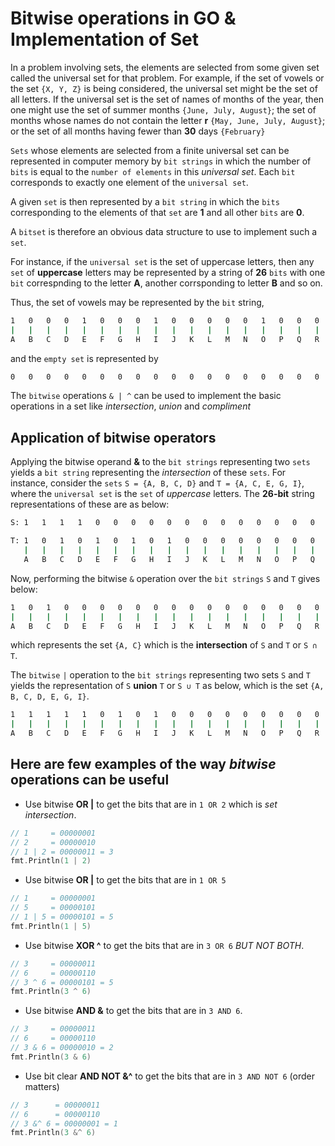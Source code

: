 # Bitwise operations in GO & Implementation of Set

In a problem involving sets, the elements are selected from some given set called the universal set for that problem. For example, if the set of vowels or the set `{X, Y, Z}` is being considered, the universal set might be the set of all letters. If the universal set is the set of names of months of the year, then one might use the set of summer months `{June, July, August}`; the set of months whose names do not contain the letter **r** `{May, June, July, August}`; or the set of all months having fewer than **30** days `{February}`


`Sets` whose elements are selected from a finite universal set can be represented in computer memory by `bit strings` in which the number of `bits` is equal to the `number of elements` in this *universal set*. Each `bit` corresponds to exactly one element of the `universal set`.

A given `set` is then represented by a `bit string` in which the `bits` corresponding to the elements of that `set` are **1** and all other `bits` are **0**.

A `bitset` is therefore an obvious data structure to use to implement such a `set`.

For instance, if the `universal set` is the set of uppercase letters, then any `set` of
**uppercase** letters may be represented by a string of **26** `bits` with one `bit` correspnding to
the letter **A**, another corrsponding to letter **B** and so on.

Thus, the set of vowels may be represented by the `bit` string,
```sh
1   0   0   0   1   0   0   0   1   0   0   0   0   0   1   0   0   0   0   0   1   0   0   0   0   0
|   |   |   |   |   |   |   |   |   |   |   |   |   |   |   |   |   |   |   |   |   |   |   |   |   |
A   B   C   D   E   F   G   H   I   J   K   L   M   N   O   P   Q   R   S   T   U   V   W   X   Y   Z
```
and the `empty set` is represented by
```sh
0   0   0   0   0   0   0   0   0   0   0   0   0   0   0   0   0   0   0   0   0   0   0   0   0   0
```

The `bitwise` operations `& | ^` can be used to implement the basic operations in a set like *intersection*, *union* and *compliment*

## Application of bitwise operators

Applying the bitwise operand **&** to the `bit strings` representing two `sets` yields a `bit string` representing the *intersection* of these `sets`. For instance, consider the `sets` `S = {A, B, C, D}` and `T = {A, C, E, G, I}`, where the `universal set` is the `set` of *uppercase* letters. The **26-bit** string representations of these are as below:

```sh
S: 1   1   1   1   0   0   0   0   0   0   0   0   0   0   0   0   0   0   0   0   0   0   0   0   0   0

T: 1   0   1   0   1   0   1   0   1   0   0   0   0   0   0   0   0   0   0   0   0   0   0   0   0   0
   |   |   |   |   |   |   |   |   |   |   |   |   |   |   |   |   |   |   |   |   |   |   |   |   |   |
   A   B   C   D   E   F   G   H   I   J   K   L   M   N   O   P   Q   R   S   T   U   V   W   X   Y   Z
```

Now, performing the bitwise `&` operation over the `bit strings` `S` and `T` gives below:

```sh
1   0   1   0   0   0   0   0   0   0   0   0   0   0   0   0   0   0   0   0   0   0   0   0   0   0
|   |   |   |   |   |   |   |   |   |   |   |   |   |   |   |   |   |   |   |   |   |   |   |   |   |
A   B   C   D   E   F   G   H   I   J   K   L   M   N   O   P   Q   R   S   T   U   V   W   X   Y   Z
```
which represents the set `{A, C}` which is the **intersection** of `S` and `T` or `S ∩ T`.

The `bitwise` `|` operation to the `bit strings` representing two sets `S` and `T`
yields the representation of  `S` **union** `T` or `S ∪ T` as below, which is the set `{A, B, C, D, E, G, I}`.

```sh
1   1   1   1   1   0   1   0   1   0   0   0   0   0   0   0   0   0   0   0   0   0   0   0   0   0
|   |   |   |   |   |   |   |   |   |   |   |   |   |   |   |   |   |   |   |   |   |   |   |   |   |
A   B   C   D   E   F   G   H   I   J   K   L   M   N   O   P   Q   R   S   T   U   V   W   X   Y   Z
```

## Here are few examples of the way *bitwise* operations can be useful

- Use bitwise **OR |** to get the bits that are in `1 OR 2` which is *set intersection*.

```go
// 1     = 00000001
// 2     = 00000010
// 1 | 2 = 00000011 = 3
fmt.Println(1 | 2)
```

- Use bitwise **OR |** to get the bits that are in `1 OR 5`

```go
// 1     = 00000001
// 5     = 00000101
// 1 | 5 = 00000101 = 5
fmt.Println(1 | 5)
```

- Use bitwise **XOR ^** to get the bits that are in `3 OR 6` *BUT NOT BOTH*.

```go
// 3     = 00000011
// 6     = 00000110
// 3 ^ 6 = 00000101 = 5
fmt.Println(3 ^ 6)
```

- Use bitwise **AND &** to get the bits that are in `3 AND 6`.

```go
// 3     = 00000011
// 6     = 00000110
// 3 & 6 = 00000010 = 2
fmt.Println(3 & 6)
```

- Use bit clear **AND NOT &^** to get the bits that are in `3 AND NOT 6` (order matters)

```go
// 3      = 00000011
// 6      = 00000110
// 3 &^ 6 = 00000001 = 1
fmt.Println(3 &^ 6)
```


